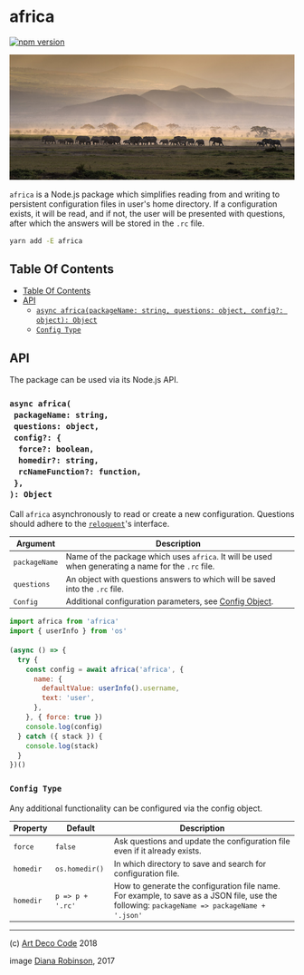 # africa

[![npm version](https://badge.fury.io/js/africa.svg)](https://npmjs.org/package/africa)

<a href="https://npmjs.org/packages/africa">
    <img src="./africa.jpg" alt="Africa" />
</a>

`africa` is a Node.js package which simplifies reading from and writing to persistent configuration files in user's home directory. If a configuration exists, it will be read, and if not, the user will be presented with questions, after which the answers will be stored in the `.rc` file.

```sh
yarn add -E africa
```

## Table Of Contents

- [Table Of Contents](#table-of-contents)
- [API](#api)
  * [`async africa(packageName: string, questions: object, config?: object): Object`](#async-africapackagename-stringquestions-objectconfig-force-booleanhomedir-stringrcnamefunction-function-object)
  * [`Config Type`](#config-type)

## API

The package can be used via its Node.js API.

### `async africa(`<br/>&nbsp;&nbsp;`packageName: string,`<br/>&nbsp;&nbsp;`questions: object,`<br/>&nbsp;&nbsp;`config?: {`<br/>&nbsp;&nbsp;&nbsp;&nbsp;`force?: boolean,`<br/>&nbsp;&nbsp;&nbsp;&nbsp;`homedir?: string,`<br/>&nbsp;&nbsp;&nbsp;&nbsp;`rcNameFunction?: function,`<br/>&nbsp;&nbsp;`},`<br/>`): Object`

Call `africa` asynchronously to read or create a new configuration. Questions should adhere to the [`reloquent`][2]'s interface.

| Argument | Description |
| -------- | ----------- |
| `packageName` | Name of the package which uses `africa`. It will be used when generating a name for the `.rc` file. |
| `questions` | An object with questions answers to which will be saved into the `.rc` file. |
| `Config` | Additional configuration parameters, see [Config Object](#config-object). |

```js
import africa from 'africa'
import { userInfo } from 'os'

(async () => {
  try {
    const config = await africa('africa', {
      name: {
        defaultValue: userInfo().username,
        text: 'user',
      },
    }, { force: true })
    console.log(config)
  } catch ({ stack }) {
    console.log(stack)
  }
})()
```

### `Config Type`

Any additional functionality can be configured via the config object.

| Property | Default | Description |
| -------- | ------- | ----------- |
| `force` | `false` | Ask questions and update the configuration file even if it already exists. |
| `homedir` | `os.homedir()` | In which directory to save and search for configuration file. |
| `homedir` | `p => p + '.rc'` | How to generate the configuration file name. For example, to save as a JSON file, use the following: `packageName => packageName + '.json'` |

---

(c) [Art Deco Code][1] 2018

image [Diana Robinson][3], 2017

[1]: https://artdeco.bz
[2]: https://www.npmjs.com/package/reloquent
[3]: https://www.flickr.com/photos/dianasch/31316774424/in/photolist-PHmDYC-moFj48-Q4Aya5-63Gpiw-mLTkJi-VNKhAn-Rz3Mrh-62BZoA-5q9HuM-6cnt7G-5Jv17M-zn5DFn-5QA73Q-6xjraT-aqGVsL-odrGp-azaw9g-wJQZ9M-4nGawg-4rHcYe-atRxbW-5JYiwy-eki9WF-ahdLm5-aTm2jZ-bp9exn-9xL37X-NBPkZ9-38Exqu-69Wv9G-7yxhvg-8GsnfW-agEC2n-svkzJf-k1ihc6-pPd9Aj-5SuyNP-aAg4Gf-DAMWZ1-DHceLL-oCxZ7U-pQe8E4-y875RB-c21GHN-dNZXJ3-NJ5yVx-e663y6-e6bFDq-jYo6Sm-cem5Xu
